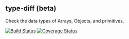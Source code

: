 type-diff (beta)
---
Check the data types of Arrays, Objects, and primitives.

[![Build Status](https://travis-ci.org/thebearingedge/type-diff.svg?branch=master)](https://travis-ci.org/thebearingedge/type-diff)
[![Coverage Status](https://coveralls.io/repos/github/thebearingedge/type-diff/badge.svg?branch=master)](https://coveralls.io/github/thebearingedge/type-diff?branch=master)
